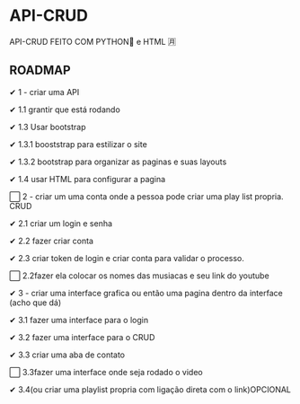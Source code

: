 # API-CRUD
API-CRUD FEITO COM PYTHON🐍 e HTML 🈷

## ROADMAP

✔   1 - criar uma API

✔      1.1 grantir que está rodando
       
✔      1.3 Usar bootstrap

✔         1.3.1 booststrap para estilizar o site

✔         1.3.2 bootstrap para organizar as paginas e suas layouts
       
✔      1.4 usar HTML para configurar a pagina

⬜  2 - criar um uma conta onde a pessoa pode criar uma play list propria. CRUD

✔      2.1 criar um login e senha

✔      2.2 fazer criar conta

✔      2.3 criar token de login e criar conta para validar o processo.

⬜      2.2fazer ela colocar os nomes das musiacas e seu link do youtube

✔  3 - criar uma interface grafica ou então uma pagina dentro da interface (acho que dá)

✔      3.1 fazer uma interface para o login

✔      3.2 fazer uma interface para o CRUD

✔      3.3 criar uma aba de contato

⬜      3.3fazer uma interface onde seja rodado o video

✔     3.4(ou criar uma playlist propria com ligação direta com o link)OPCIONAL
